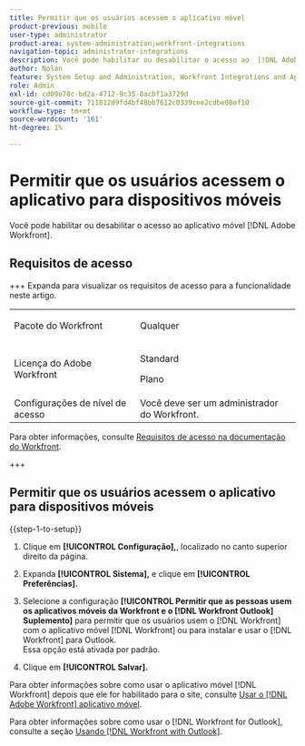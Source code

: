 ```yaml
---
title: Permitir que os usuários acessem o aplicativo móvel
product-previous: mobile
user-type: administrator
product-area: system-administration;workfront-integrations
navigation-topic: administrator-integrations
description: Você pode habilitar ou desabilitar o acesso ao  [!DNL Adobe Workfront] aplicativo móvel.
author: Nolan
feature: System Setup and Administration, Workfront Integrations and Apps
role: Admin
exl-id: cd09e78c-bd2a-4712-9c35-8acbf1a3729d
source-git-commit: 711812d9fd4bf48bb7612c0339cee2cdbe08ef10
workflow-type: tm+mt
source-wordcount: '161'
ht-degree: 1%

---
```


# Permitir que os usuários acessem o aplicativo para dispositivos móveis

Você pode habilitar ou desabilitar o acesso ao aplicativo móvel [!DNL Adobe Workfront].

## Requisitos de acesso

+++ Expanda para visualizar os requisitos de acesso para a funcionalidade neste artigo.

<table style="table-layout:auto"> 
 <col> 
 <col> 
 <tbody> 
  <tr> 
   <td role="rowheader">Pacote do Workfront</td> 
   <td><p>Qualquer</p></td> 
  </tr> 
  <tr> 
   <td role="rowheader">Licença do Adobe Workfront</td> 
   <td><p>Standard</p> <p>Plano</p></td> 
  </tr> 
  <tr> 
   <td role="rowheader">Configurações de nível de acesso</td> 
   <td>Você deve ser um administrador do Workfront. </td> 
  </tr> 
 </tbody> 
</table>

Para obter informações, consulte [Requisitos de acesso na documentação do Workfront](/help/quicksilver/administration-and-setup/add-users/access-levels-and-object-permissions/access-level-requirements-in-documentation.md).

+++

## Permitir que os usuários acessem o aplicativo para dispositivos móveis

{{step-1-to-setup}}

1. Clique em **[!UICONTROL Configuração],**, localizado no canto superior direito da página.

1. Expanda **[!UICONTROL Sistema],** e clique em **[!UICONTROL Preferências].**

1. Selecione a configuração **[!UICONTROL Permitir que as pessoas usem os aplicativos móveis da Workfront e o [!DNL Workfront Outlook] Suplemento]** para permitir que os usuários usem o [!DNL Workfront] com o aplicativo móvel [!DNL Workfront] ou para instalar e usar o [!DNL Workfront] para Outlook.\
   Essa opção está ativada por padrão.

1. Clique em **[!UICONTROL Salvar].**

Para obter informações sobre como usar o aplicativo móvel [!DNL Workfront] depois que ele for habilitado para o site, consulte [Usar o [!DNL Adobe Workfront] aplicativo móvel](../../workfront-basics/mobile-apps/using-the-workfront-mobile-app/use-the-mobile-app.md).

Para obter informações sobre como usar o [!DNL Workfront for Outlook], consulte a seção [Usando [!DNL Workfront with Outlook]](../../workfront-integrations-and-apps/using-workfront-with-outlook/workfront-for-outlook.md).
